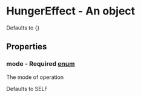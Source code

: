 

# HungerEffect - An object



Defaults to {}



## Properties



### mode - Required [enum](enum)



 The mode of operation



Defaults to SELF

